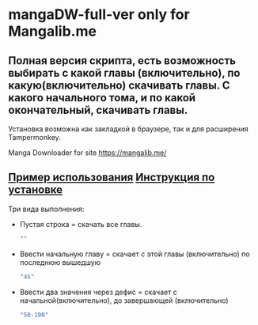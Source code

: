 # mangaDW-full-ver only for Mangalib.me
Полная версия скрипта, есть возможность выбирать с какой главы (включительно), по какую(включительно) скачивать главы. С какого начального тома, и по какой окончательный, скачивать главы.
--------
Установка возможна как закладкой в браузере, так и для расширения Tampermonkey.

Manga Downloader for site https://mangalib.me/

[Пример использования](https://www.twitch.tv/videos/548637154) 
[Инструкция по установке](https://youtu.be/A5ZTIHvd9FE)
-------
Три вида выполнения:
- Пустая строка = скачать все главы. 
  ```js
  ""
  ```
- Ввести начальную главу = скачает с этой главы (включительно) по последнюю вышедшую 
  ```js
  "45"
  ```
- Ввести два значения через дефис = скачает с начальной(включительно), до завершающей (включительно) 
  ```js
  "50-100"
  ```
